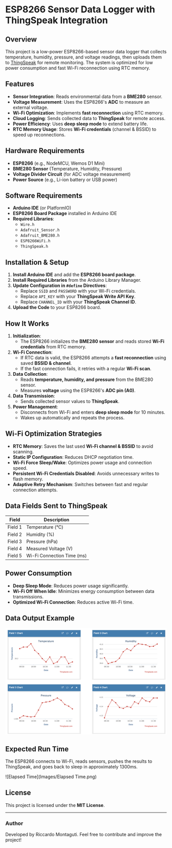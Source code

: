 # ESP8266 Sensor Data Logger with ThingSpeak Integration

## Overview
This project is a low-power ESP8266-based sensor data logger that collects temperature, humidity, pressure, and voltage readings, then uploads them to [ThingSpeak](https://thingspeak.com/) for remote monitoring. The system is optimized for low power consumption and fast Wi-Fi reconnection using RTC memory.

## Features
- **Sensor Integration**: Reads environmental data from a **BME280** sensor.
- **Voltage Measurement**: Uses the ESP8266's **ADC** to measure an external voltage.
- **Wi-Fi Optimization**: Implements **fast reconnection** using RTC memory.
- **Cloud Logging**: Sends collected data to **ThingSpeak** for remote access.
- **Power Efficiency**: Uses **deep sleep mode** to extend battery life.
- **RTC Memory Usage**: Stores **Wi-Fi credentials** (channel & BSSID) to speed up reconnections.

## Hardware Requirements
- **ESP8266** (e.g., NodeMCU, Wemos D1 Mini)
- **BME280 Sensor** (Temperature, Humidity, Pressure)
- **Voltage Divider Circuit** (for ADC voltage measurement)
- **Power Source** (e.g., Li-ion battery or USB power)

## Software Requirements
- **Arduino IDE** (or PlatformIO)
- **ESP8266 Board Package** installed in Arduino IDE
- **Required Libraries**:
  - `Wire.h`
  - `Adafruit_Sensor.h`
  - `Adafruit_BME280.h`
  - `ESP8266WiFi.h`
  - `ThingSpeak.h`

## Installation & Setup
1. **Install Arduino IDE** and add the **ESP8266 board package**.
2. **Install Required Libraries** from the Arduino Library Manager.
3. **Update Configuration in `#define` Directives**:
   - Replace `SSID` and `PASSWORD` with your Wi-Fi credentials.
   - Replace `API_KEY` with your **ThingSpeak Write API Key**.
   - Replace `CHANNEL_ID` with your **ThingSpeak Channel ID**.
4. **Upload the Code** to your ESP8266 board.

## How It Works
1. **Initialization**:
   - The ESP8266 initializes the **BME280 sensor** and reads stored **Wi-Fi credentials** from RTC memory.
2. **Wi-Fi Connection**:
   - If RTC data is valid, the ESP8266 attempts a **fast reconnection** using saved **BSSID & channel**.
   - If the fast connection fails, it retries with a regular **Wi-Fi scan**.
3. **Data Collection**:
   - Reads **temperature, humidity, and pressure** from the BME280 sensor.
   - Measures **voltage** using the ESP8266's **ADC pin (A0)**.
4. **Data Transmission**:
   - Sends collected sensor values to **ThingSpeak**.
5. **Power Management**:
   - Disconnects from Wi-Fi and enters **deep sleep mode** for 10 minutes.
   - Wakes up automatically and repeats the process.

## Wi-Fi Optimization Strategies
- **RTC Memory**: Saves the last used **Wi-Fi channel & BSSID** to avoid scanning.
- **Static IP Configuration**: Reduces DHCP negotiation time.
- **Wi-Fi Force Sleep/Wake**: Optimizes power usage and connection speed.
- **Persistent Wi-Fi Credentials Disabled**: Avoids unnecessary writes to flash memory.
- **Adaptive Retry Mechanism**: Switches between fast and regular connection attempts.

## Data Fields Sent to ThingSpeak
| Field | Description |
|-------|-------------|
| Field 1 | Temperature (°C) |
| Field 2 | Humidity (%) |
| Field 3 | Pressure (hPa) |
| Field 4 | Measured Voltage (V) |
| Field 5 | Wi-Fi Connection Time (ms) |

## Power Consumption
- **Deep Sleep Mode**: Reduces power usage significantly.
- **Wi-Fi Off When Idle**: Minimizes energy consumption between data transmissions.
- **Optimized Wi-Fi Connection**: Reduces active Wi-Fi time.

## Data Output Example

![Data Plots](Images/Data.png)

## Expected Run Time

The ESP8266 connects to Wi-Fi, reads sensors, pushes the results to ThingSpeak, and goes back to sleep in approximately 1300ms.

![Elapsed Time](Images/Elapsed Time.png)

## License
This project is licensed under the **MIT License**.

---
### Author
Developed by Riccardo Montaguti. Feel free to contribute and improve the project!


